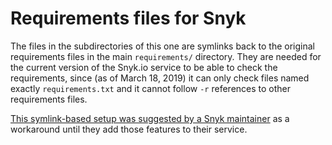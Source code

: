 # Requirements files for Snyk

The files in the subdirectories of this one are symlinks back to the original
requirements files in the main `requirements/` directory.
They are needed for the current version of the Snyk.io service
to be able to check the requirements, since (as of March 18, 2019) it
can only check files named exactly `requirements.txt` and it
cannot follow `-r` references to other requirements files.

[This symlink-based setup was suggested by a Snyk maintainer](https://github.com/snyk/snyk-python-plugin/issues/21#issuecomment-463514410)
as a workaround until they add those features to their service.
